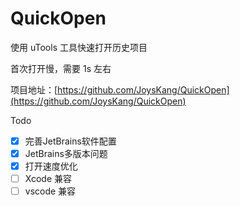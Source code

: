 # QuickOpen
使用 uTools 工具快速打开历史项目

首次打开慢，需要 1s 左右

项目地址：[https://github.com/JoysKang/QuickOpen](https://github.com/JoysKang/QuickOpen)  

Todo  
- [x] 完善JetBrains软件配置
- [x] JetBrains多版本问题
- [x] 打开速度优化
- [ ] Xcode 兼容
- [ ] vscode 兼容

